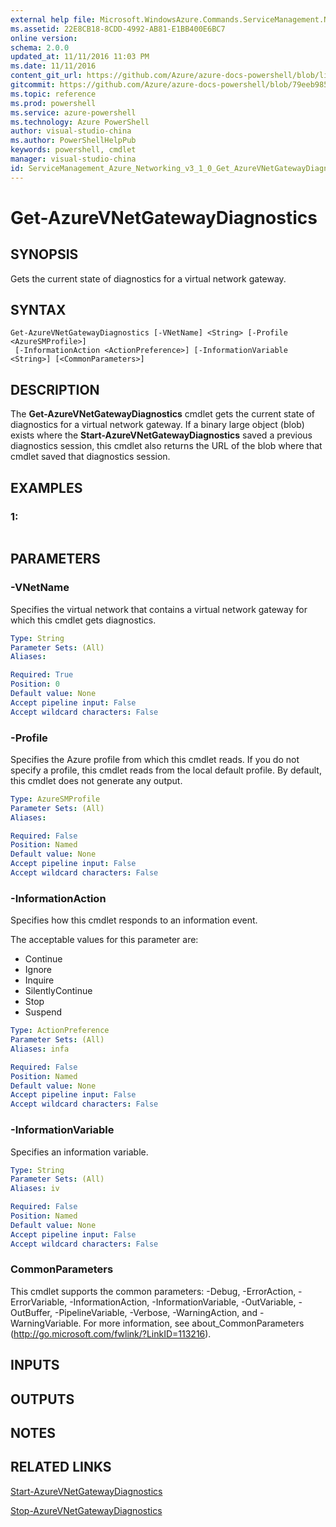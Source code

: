 ```yaml
---
external help file: Microsoft.WindowsAzure.Commands.ServiceManagement.Network.dll-Help.xml
ms.assetid: 22E8CB18-8CDD-4992-AB81-E1BB400E6BC7
online version: 
schema: 2.0.0
updated_at: 11/11/2016 11:03 PM
ms.date: 11/11/2016
content_git_url: https://github.com/Azure/azure-docs-powershell/blob/live/azureps-cmdlets-docs/ServiceManagement/Azure.Networking/v3.1.0/Get-AzureVNetGatewayDiagnostics.md
gitcommit: https://github.com/Azure/azure-docs-powershell/blob/79eeb985ea480979357fb4695832a0c3d29a48bf/azureps-cmdlets-docs/ServiceManagement/Azure.Networking/v3.1.0/Get-AzureVNetGatewayDiagnostics.md
ms.topic: reference
ms.prod: powershell
ms.service: azure-powershell
ms.technology: Azure PowerShell
author: visual-studio-china
ms.author: PowerShellHelpPub
keywords: powershell, cmdlet
manager: visual-studio-china
id: ServiceManagement_Azure_Networking_v3_1_0_Get_AzureVNetGatewayDiagnostics_md
---
```


# Get-AzureVNetGatewayDiagnostics

## SYNOPSIS
Gets the current state of diagnostics for a virtual network gateway.

## SYNTAX

```
Get-AzureVNetGatewayDiagnostics [-VNetName] <String> [-Profile <AzureSMProfile>]
 [-InformationAction <ActionPreference>] [-InformationVariable <String>] [<CommonParameters>]
```

## DESCRIPTION
The **Get-AzureVNetGatewayDiagnostics** cmdlet gets the current state of diagnostics for a virtual network gateway.
If a binary large object (blob) exists where the **Start-AzureVNetGatewayDiagnostics** saved a previous diagnostics session, this cmdlet also returns the URL of the blob where that cmdlet saved that diagnostics session.

## EXAMPLES

### 1:
```

```

## PARAMETERS

### -VNetName
Specifies the virtual network that contains a virtual network gateway for which this cmdlet gets diagnostics.

```yaml
Type: String
Parameter Sets: (All)
Aliases: 

Required: True
Position: 0
Default value: None
Accept pipeline input: False
Accept wildcard characters: False
```

### -Profile
Specifies the Azure profile from which this cmdlet reads. 
If you do not specify a profile, this cmdlet reads from the local default profile.
By default, this cmdlet does not generate any output.

```yaml
Type: AzureSMProfile
Parameter Sets: (All)
Aliases: 

Required: False
Position: Named
Default value: None
Accept pipeline input: False
Accept wildcard characters: False
```

### -InformationAction
Specifies how this cmdlet responds to an information event.

The acceptable values for this parameter are:

- Continue
- Ignore
- Inquire
- SilentlyContinue
- Stop
- Suspend

```yaml
Type: ActionPreference
Parameter Sets: (All)
Aliases: infa

Required: False
Position: Named
Default value: None
Accept pipeline input: False
Accept wildcard characters: False
```

### -InformationVariable
Specifies an information variable.

```yaml
Type: String
Parameter Sets: (All)
Aliases: iv

Required: False
Position: Named
Default value: None
Accept pipeline input: False
Accept wildcard characters: False
```

### CommonParameters
This cmdlet supports the common parameters: -Debug, -ErrorAction, -ErrorVariable, -InformationAction, -InformationVariable, -OutVariable, -OutBuffer, -PipelineVariable, -Verbose, -WarningAction, and -WarningVariable. For more information, see about_CommonParameters (http://go.microsoft.com/fwlink/?LinkID=113216).

## INPUTS

## OUTPUTS

## NOTES

## RELATED LINKS

[Start-AzureVNetGatewayDiagnostics](xref:ServiceManagement/Azure.Networking/v3.1.0/Start-AzureVNetGatewayDiagnostics.md)

[Stop-AzureVNetGatewayDiagnostics](xref:ServiceManagement/Azure.Networking/v3.1.0/Stop-AzureVNetGatewayDiagnostics.md)


